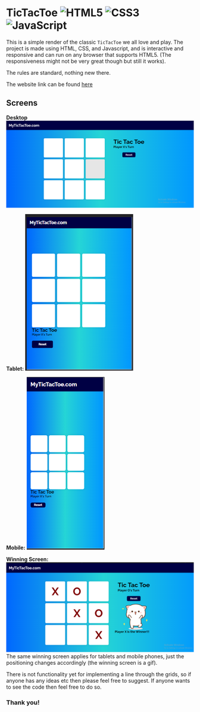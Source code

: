 # TicTacToe <img alt="HTML5" width="28px" src="https://cdn.jsdelivr.net/npm/programming-languages-logos@0.0.3/src/html/html.svg"/> <img alt="CSS3" width="32px" src="https://upload.wikimedia.org/wikipedia/commons/6/62/CSS3_logo.svg"/> <img alt="JavaScript" width="32px" src="https://cdn.jsdelivr.net/npm/programming-languages-logos@0.0.3/src/javascript/javascript.svg" />

This is a simple render of the classic `TicTacToe` we all love and play. The project is made using HTML, CSS, and Javascript, and is interactive and responsive and can run on any browser that supports HTML5. (The responsiveness might not be very great though but still it works).

The rules are standard, nothing new there. 

The website link can be found [here](https://alimuhammadasad.github.io/TicTacToe-HTML-CSS-JS/)

## Screens

<div>

**Desktop**
<img src="screen.png"/>
</div>

<div>

**Tablet:** 
<img src="screen_t.png"/> 
</div>

<div>

**Mobile:**
<img src="screen_m.png"/>
</div>

<div>

**Winning Screen:**
<img src="winscreen.png" />
The same winning screen applies for tablets and mobile phones, just the positioning changes accordingly (the winning screen is a gif).
</div>

There is not functionality yet for implementing a line through the grids, so if anyone has any ideas etc then please feel free to suggest. If anyone wants to see the code then feel free to do so.

### Thank you!